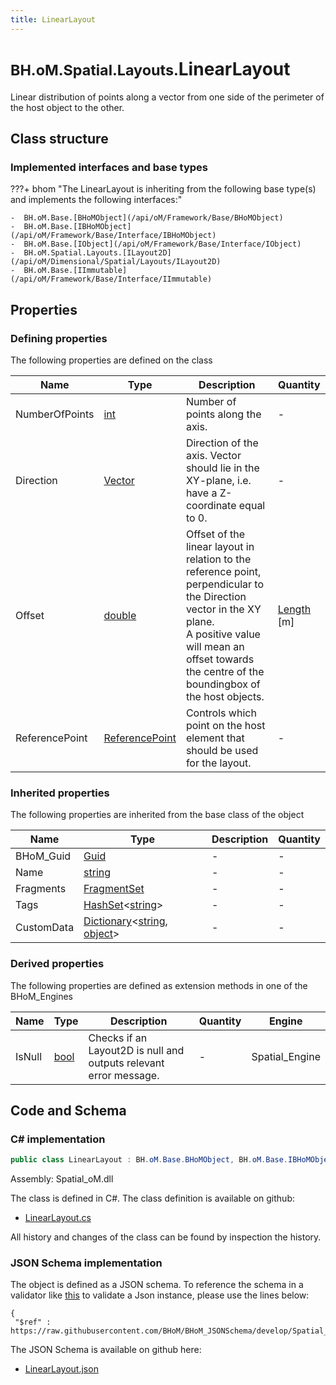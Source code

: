 ```yaml
---
title: LinearLayout
---
```


# <small>BH.oM.Spatial.Layouts.</small>**LinearLayout**

Linear distribution of points along a vector from one side of the perimeter of the host object to the other.

## Class structure

### Implemented interfaces and base types

???+ bhom "The LinearLayout is inheriting from the following base type(s) and implements the following interfaces:"

    -  BH.oM.Base.[BHoMObject](/api/oM/Framework/Base/BHoMObject)
    -  BH.oM.Base.[IBHoMObject](/api/oM/Framework/Base/Interface/IBHoMObject)
    -  BH.oM.Base.[IObject](/api/oM/Framework/Base/Interface/IObject)
    -  BH.oM.Spatial.Layouts.[ILayout2D](/api/oM/Dimensional/Spatial/Layouts/ILayout2D)
    -  BH.oM.Base.[IImmutable](/api/oM/Framework/Base/Interface/IImmutable)


## Properties



### Defining properties

The following properties are defined on the class

| Name             | Type             | Description      | Quantity         |
|------------------|------------------|------------------|------------------|
| NumberOfPoints | [int](https://learn.microsoft.com/en-us/dotnet/api/System.Int32?view=netstandard-2.0) | Number of points along the axis. | - |
| Direction | [Vector](/api/oM/Dimensional/Geometry/Vector/Vector) | Direction of the axis. Vector should lie in the XY-plane, i.e. have a Z-coordinate equal to 0. | - |
| Offset | [double](https://learn.microsoft.com/en-us/dotnet/api/System.Double?view=netstandard-2.0) | Offset of the linear layout in relation to the reference point, perpendicular to the Direction vector in the XY plane.<br>A positive value will mean an offset towards the centre of the boundingbox of the host objects. | [Length](/api/oM/Dimensional/Quantities/Attributes/Length) [m] |
| ReferencePoint | [ReferencePoint](/api/oM/Dimensional/Spatial/Layouts/Enums/ReferencePoint) | Controls which point on the host element that should be used for the layout. | - |


### Inherited properties
The following properties are inherited from the base class of the object

| Name             | Type             | Description      | Quantity         |
|------------------|------------------|------------------|------------------|
| BHoM_Guid | [Guid](https://learn.microsoft.com/en-us/dotnet/api/System.Guid?view=netstandard-2.0) | - | - |
| Name | [string](https://learn.microsoft.com/en-us/dotnet/api/System.String?view=netstandard-2.0) | - | - |
| Fragments | [FragmentSet](/api/oM/Framework/Base/FragmentSet) | - | - |
| Tags | [HashSet](https://learn.microsoft.com/en-us/dotnet/api/System.Collections.Generic.HashSet-1?view=netstandard-2.0)&lt;[string](https://learn.microsoft.com/en-us/dotnet/api/System.String?view=netstandard-2.0)&gt; | - | - |
| CustomData | [Dictionary](https://learn.microsoft.com/en-us/dotnet/api/System.Collections.Generic.Dictionary-2?view=netstandard-2.0)&lt;[string](https://learn.microsoft.com/en-us/dotnet/api/System.String?view=netstandard-2.0), [object](https://learn.microsoft.com/en-us/dotnet/api/System.Object?view=netstandard-2.0)&gt; | - | - |


### Derived properties

The following properties are defined as extension methods in one of the BHoM_Engines

| Name             | Type             | Description      | Quantity         | Engine           |
|------------------|------------------|------------------|------------------|------------------|
| IsNull | [bool](https://learn.microsoft.com/en-us/dotnet/api/System.Boolean?view=netstandard-2.0) | Checks if an Layout2D is null and outputs relevant error message. | - | Spatial_Engine |


## Code and Schema

### C# implementation

``` C# title="C#"
public class LinearLayout : BH.oM.Base.BHoMObject, BH.oM.Base.IBHoMObject, BH.oM.Base.IObject, BH.oM.Spatial.Layouts.ILayout2D, BH.oM.Base.IImmutable
```

Assembly: Spatial_oM.dll

The class is defined in C#. The class definition is available on github:

- [LinearLayout.cs](https://github.com/BHoM/BHoM/blob/develop/Spatial_oM/Layouts\LinearLayout.cs)

All history and changes of the class can be found by inspection the history.
### JSON Schema implementation

The object is defined as a JSON schema. To reference the schema in a validator like [this](https://www.jsonschemavalidator.net/) to validate a Json instance, please use the lines below:

``` { .json .copy .select } title="JSON Schema"
{
 "$ref" : https://raw.githubusercontent.com/BHoM/BHoM_JSONSchema/develop/Spatial_oM/Layouts/LinearLayout.json}
```

The JSON Schema is available on github here:

- [LinearLayout.json](https://github.com/BHoM/BHoM_JSONSchema/blob/develop/Spatial_oM/Layouts/LinearLayout.json)
